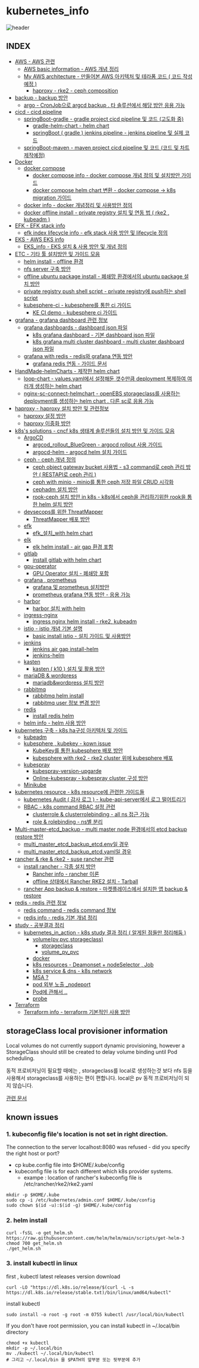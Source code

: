 # kubernetes_info
![header](https://capsule-render.vercel.app/api?type=waving&color=black&height=300&section=header&text=Welcome%20to%20K8S%20INFOMATION!!&fontSize=50&animation=fadeIn&fontAlignY=38)

## INDEX
- [AWS - AWS 관련](https://github.com/jjsair0412/kubernetes_info/tree/main/AWS)
    - [AWS basic information - AWS 개념 정리](https://github.com/jjsair0412/kubernetes_info/blob/main/AWS/AWS%20basic%20information/AWS%20info.md)
    - [My AWS architecture - 만들어본 AWS 아키텍처 및 테라폼 코드 ( 코드 작성 예정 )](https://github.com/jjsair0412/kubernetes_info/tree/main/AWS/My%20AWS%20architecture)
        - [haproxy - rke2 - ceph composition](https://github.com/jjsair0412/kubernetes_info/tree/main/AWS/My%20AWS%20architecture/haproxy%20-%20rke2%20-%20ceph%20composition)
- [backup - backup 방안](https://github.com/jjsair0412/kubernetes_info/tree/main/backup)
    - [argo - CronJob으로 argcd backup . 타 솔루션에서 해당 방안 응용 가능 ](https://github.com/jjsair0412/kubernetes_info/tree/main/backup/argo)
- [cicd - cicd pipeline](https://github.com/jjsair0412/kubernetes_info/tree/main/cicd)
    - [springBoot-gradle - gradle project cicd pipeline 및 코드 (고도화 중)](https://github.com/jjsair0412/kubernetes_info/tree/main/cicd/springBoot-gradle)
        - [gradle-helm-chart - helm chart](https://github.com/jjsair0412/kubernetes_info/tree/main/cicd/springBoot-gradle/gradle-helm-chart)
        - [springBoot ( gradle ) jenkins pipeline - jenkins pipeline 및 실제 코드](https://github.com/jjsair0412/kubernetes_info/tree/main/cicd/springBoot-gradle/springBoot%20(%20gradle%20)%20jenkins%20pipeline)
    - [springBoot-maven - maven project cicd pipeline 및 코드 (코드 및 차트 제작예정)]()
- [Docker](https://github.com/jjsair0412/kubernetes_info/tree/main/Docker)
    - [docker compose](https://github.com/jjsair0412/kubernetes_info/tree/main/Docker/docker%20compose)
        - [docker compose info - docker compose 개념 정의 및 설치방안 가이드](https://github.com/jjsair0412/kubernetes_info/blob/main/Docker/docker%20compose/docker%20compose%20info.md)
        - [docker compose helm chart 변환 - docker compose -> k8s migration 가이드](https://github.com/jjsair0412/kubernetes_info/blob/main/Docker/docker%20compose/docker%20compose%20helm%20chart%20%EB%B3%80%ED%99%98.md)
    - [docker info - docker 개념정리 및 사용방안 정의](https://github.com/jjsair0412/kubernetes_info/blob/main/Docker/docker%20info.md)
    - [docker offline install - private registry 설치 및 연동 법 ( rke2 , kubeadm )](https://github.com/jjsair0412/kubernetes_info/blob/main/Docker/docker%20offline%20install%20-%20private%20registry%20%EC%84%A4%EC%B9%98%20%EB%B0%8F%20%EC%97%B0%EB%8F%99%20%EB%B2%95%20(%20rke2%20%2C%20kubeadm%20).md)
- [EFK - EFK stack info](https://github.com/jjsair0412/kubernetes_info/tree/main/efk)
    - [efk index lifecycle info - efk stack 사용 방안 및 lifecycle 정의](https://github.com/jjsair0412/kubernetes_info/blob/main/efk/efk%20index%20lifecycle%20info.md)
- [EKS - AWS EKS info](https://github.com/jjsair0412/kubernetes_info/tree/main/EKS)
    - [EKS_info - EKS 설치 & 사용 방안 및 개념 정의](https://github.com/jjsair0412/kubernetes_info/blob/main/EKS/EKS_info.md)
- [ETC - 기타 툴 설치방안 및 가이드 모음](https://github.com/jjsair0412/kubernetes_info/tree/main/etc)
    - [helm install - offline 환경](https://github.com/jjsair0412/kubernetes_info/blob/main/etc/helm%20install%20-%20offline%20%ED%99%98%EA%B2%BD.md)
    - [nfs server 구축 방안](https://github.com/jjsair0412/kubernetes_info/blob/main/etc/nfs%20server%20%EA%B5%AC%EC%B6%95.md)
    - [offline ubuntu package install - 폐쇄망 환경에서의 ubuntu package 설치 방안](https://github.com/jjsair0412/kubernetes_info/blob/main/etc/offline%20ubuntu%20package%20install.md)
    - [private registry push shell script - private registry에 push하는 shell script](https://github.com/jjsair0412/kubernetes_info/blob/main/etc/private%20registry%20push%20shell%20script.md)
    - [kubesphere-ci - kubesphere를 통한 ci 가이드](https://github.com/jjsair0412/kubernetes_info/tree/main/etc/kubesphere-ci)
        - [KE CI demo - kubesphere ci 가이드](https://github.com/jjsair0412/kubernetes_info/blob/main/etc/kubesphere-ci/KE%20CI%20demo.md)
- [grafana - grafana dashboard 관련 정보](https://github.com/jjsair0412/kubernetes_info/tree/main/grafana)
    - [grafana dashboards - dashboard json 파일](https://github.com/jjsair0412/kubernetes_info/tree/main/grafana/grafana%20dashboards)
        - [k8s grafana dashboard - 기본 dashboard json 파일](https://github.com/jjsair0412/kubernetes_info/blob/main/grafana/grafana%20dashboards/k8s%20grafana%20dashboard.json)
        - [k8s grafana multi cluster dashboard - multi cluster dashboard json 파일](https://github.com/jjsair0412/kubernetes_info/blob/main/grafana/grafana%20dashboards/k8s%20grafana%20multi%20cluster%20dashboard.json)
    - [grafana with redis - redis와 grafana 연동 방안](https://github.com/jjsair0412/kubernetes_info/tree/main/grafana/grafana%20with%20redis)
        - [grafana redis 연동 - 가이드 문서](https://github.com/jjsair0412/kubernetes_info/blob/main/grafana/grafana%20with%20redis/grafana%20redis%20%EC%97%B0%EB%8F%99.md)
- [HandMade-helmCharts - 제작한 helm chart](https://github.com/jjsair0412/kubernetes_info/tree/main/HandMade-helmCharts)
    - [loop-chart - values.yaml에서 설정해둔 갯수만큼 deployment 복제하여 여러개 생성하는 helm chart](https://github.com/jjsair0412/kubernetes_info/tree/main/HandMade-helmCharts/loop-chart)
    - [nginx-sc-connect-helmchart - openEBS storageclass를 사용하는 deployment를 생성하는 helm chart . 다른 sc로 응용 가능](https://github.com/jjsair0412/kubernetes_info/tree/main/HandMade-helmCharts/nginx-sc-connect-helmchart)
- [haproxy - haproxy 설치 방안 및 관련정보](https://github.com/jjsair0412/kubernetes_info/tree/main/haproxy)
    - [haproxy 설정 방안](https://github.com/jjsair0412/kubernetes_info/blob/main/haproxy/haproxy%20%EC%84%A4%EC%A0%95%20%EB%B0%A9%EC%95%88.md)
    - [haproxy 이중화 방안](https://github.com/jjsair0412/kubernetes_info/blob/main/haproxy/haproxy%20%EC%9D%B4%EC%A4%91%ED%99%94%20%EB%B0%A9%EC%95%88.md)
- [k8s's solutions - cncf k8s 생태계 솔루션들의 설치 방안 및 가이드 모음](https://github.com/jjsair0412/kubernetes_info/tree/main/k8s's%20solutions)
    - [ArgoCD](https://github.com/jjsair0412/kubernetes_info/tree/main/k8s's%20solutions/ArgoCD)
        - [argcod_rollout_BlueGreen - argocd rollout 사용 가이드](https://github.com/jjsair0412/kubernetes_info/blob/main/k8s's%20solutions/ArgoCD/argcod_rollout_BlueGreen.md)
        - [argocd-helm - argocd helm 설치 가이드](https://github.com/jjsair0412/kubernetes_info/blob/main/k8s's%20solutions/ArgoCD/argocd-helm.md)
    - [ceph - ceph 개념 정의](https://github.com/jjsair0412/kubernetes_info/tree/main/k8s's%20solutions/ceph)
        - [ceph object gateway bucket 사용법 - s3 command로 ceph 관리 방안 ( RESTAPI로 ceph 관리 )](https://github.com/jjsair0412/kubernetes_info/blob/main/k8s's%20solutions/ceph/ceph%20object%20gateway%20bucket%20%EC%82%AC%EC%9A%A9%EB%B2%95.md)
        - [ceph with minio - minio를 통한 ceph 저장 파일 CRUD 시각화](https://github.com/jjsair0412/kubernetes_info/blob/main/k8s's%20solutions/ceph/ceph%20with%20minio.md)
        - [cephadm 설치 방안](https://github.com/jjsair0412/kubernetes_info/blob/main/k8s's%20solutions/ceph/cephadm%20%EC%84%A4%EC%B9%98%20%EB%B0%A9%EC%95%88.md)
        - [rook-ceph 설치 방안 in k8s - k8s에서 ceph을 관리하기위한 rook을 통한 helm 설치 방안](https://github.com/jjsair0412/kubernetes_info/blob/main/k8s's%20solutions/ceph/rook-ceph%20%EC%84%A4%EC%B9%98%20%EB%B0%A9%EC%95%88%20in%20k8s.md)
    - [devsecops를 위한 ThreatMapper](https://github.com/jjsair0412/kubernetes_info/tree/main/k8s's%20solutions/devsecops%EB%A5%BC%20%EC%9C%84%ED%95%9C%20ThreatMapper)
        - [ThreatMapper 배포 방안](https://github.com/jjsair0412/kubernetes_info/blob/main/k8s's%20solutions/devsecops%EB%A5%BC%20%EC%9C%84%ED%95%9C%20ThreatMapper/ThreatMapper%20%EB%B0%B0%ED%8F%AC%20%EB%B0%A9%EC%95%88.md)
    - [efk](https://github.com/jjsair0412/kubernetes_info/tree/main/k8s's%20solutions/efk)
        - [efk_설치_with helm chart](https://github.com/jjsair0412/kubernetes_info/blob/main/k8s's%20solutions/efk/efk_%EC%84%A4%EC%B9%98_with%20helm%20chart.md)
    - [elk](https://github.com/jjsair0412/kubernetes_info/tree/main/k8s's%20solutions/elk)
        - [elk helm install - air gap 환경 포함](https://github.com/jjsair0412/kubernetes_info/blob/main/k8s's%20solutions/elk/elk%20helm%20install%20-%20air%20gap%20%ED%99%98%EA%B2%BD%20%ED%8F%AC%ED%95%A8.md)
    - [gitlab](https://github.com/jjsair0412/kubernetes_info/tree/main/k8s's%20solutions/gitlab)
        - [install gitlab with helm chart](https://github.com/jjsair0412/kubernetes_info/blob/main/k8s's%20solutions/gitlab/install%20gitlab%20with%20helm%20chart.md)
    - [gpu-operator](https://github.com/jjsair0412/kubernetes_info/tree/main/k8s's%20solutions/gpu-operator)
        - [GPU Operator 설치 - 폐쇄망 포함](https://github.com/jjsair0412/kubernetes_info/blob/main/k8s's%20solutions/gpu-operator/GPU%20Operator%20%EC%84%A4%EC%B9%98%20-%20%ED%8F%90%EC%87%84%EB%A7%9D%20%ED%8F%AC%ED%95%A8.md)
    - [grafana , prometheus](https://github.com/jjsair0412/kubernetes_info/tree/main/k8s's%20solutions/grafana%20%2C%20prometheus)
        - [grafana 및 prometheus 설치방안](https://github.com/jjsair0412/kubernetes_info/blob/main/k8s's%20solutions/grafana%20%2C%20prometheus/grafana%20%EB%B0%8F%20prometheus%20%EC%84%A4%EC%B9%98%EB%B0%A9%EC%95%88.md)
        - [prometheus grafana 연동 방안 - 응용 가능](https://github.com/jjsair0412/kubernetes_info/blob/main/k8s's%20solutions/grafana%20%2C%20prometheus/prometheus%20grafana%20%EC%97%B0%EB%8F%99%20%EB%B0%A9%EC%95%88.md)
    - [harbor](https://github.com/jjsair0412/kubernetes_info/tree/main/k8s's%20solutions/harbor)
        - [harbor 설치 with helm](https://github.com/jjsair0412/kubernetes_info/blob/main/k8s's%20solutions/harbor/harbor%20%EC%84%A4%EC%B9%98%20with%20helm.md)
    - [ingress-nginx](https://github.com/jjsair0412/kubernetes_info/tree/main/k8s's%20solutions/ingress-nginx)
        - [ingress nginx helm install - rke2, kubeadm](https://github.com/jjsair0412/kubernetes_info/blob/main/k8s's%20solutions/ingress-nginx/ingress%20nginx%20helm%20install%20-%20rke2%2C%20kubeadm%20.md)
    - [istio - istio 개념 기본 설명](https://github.com/jjsair0412/kubernetes_info/tree/main/k8s's%20solutions/istio)
        - [basic install istio - 설치 가이드 및 사용방안](https://github.com/jjsair0412/kubernetes_info/tree/main/k8s's%20solutions/istio/basic%20install%20istio)
    - [jenkins](https://github.com/jjsair0412/kubernetes_info/tree/main/k8s's%20solutions/jenkins)
        - [jenkins air gap install-helm](https://github.com/jjsair0412/kubernetes_info/blob/main/k8s's%20solutions/jenkins/jenkins%20air%20gap%20install-helm%20.md)
        - [jenkins-helm](https://github.com/jjsair0412/kubernetes_info/blob/main/k8s's%20solutions/jenkins/jenkins-helm.md)
    - [kasten](https://github.com/jjsair0412/kubernetes_info/tree/main/k8s's%20solutions/kasten)
        - [kasten ( k10 ) 설치 및 활용 방안](https://github.com/jjsair0412/kubernetes_info/blob/main/k8s's%20solutions/kasten/kasten%20(%20k10%20)%20%EC%84%A4%EC%B9%98%20%EB%B0%8F%20%ED%99%9C%EC%9A%A9%20%EB%B0%A9%EC%95%88.md)
    - [mariaDB & wordpress](https://github.com/jjsair0412/kubernetes_info/tree/main/k8s's%20solutions/mariaDB%20%26%20wordpress)
        - [mariadb&wordpress 설치 방안](https://github.com/jjsair0412/kubernetes_info/blob/main/k8s's%20solutions/mariaDB%20%26%20wordpress/mariadb%26wordpress.md)
    - [rabbitmq](https://github.com/jjsair0412/kubernetes_info/tree/main/k8s's%20solutions/rabbitmq)
        - [rabbitmq helm install](https://github.com/jjsair0412/kubernetes_info/blob/main/k8s's%20solutions/rabbitmq/rabbitmq%20helm%20install.md)
        - [rabbitmq user 정보 변경 방안](https://github.com/jjsair0412/kubernetes_info/blob/main/k8s's%20solutions/rabbitmq/rabbitmq%20user%20modfiy.md)
    - [redis](https://github.com/jjsair0412/kubernetes_info/tree/main/k8s's%20solutions/redis)
        - [install redis helm](https://github.com/jjsair0412/kubernetes_info/blob/main/k8s's%20solutions/redis/install%20redis%20helm.md)
    - [helm info - helm 사용 방안](https://github.com/jjsair0412/kubernetes_info/blob/main/k8s's%20solutions/helm%20info.md)
- [kubernetes 구축 - k8s ha구성 아키텍처 및 가이드](https://github.com/jjsair0412/kubernetes_info/tree/main/kubernetes%20%EA%B5%AC%EC%B6%95)
    - [kubeadm](https://github.com/jjsair0412/kubernetes_info/tree/main/kubernetes%20%EA%B5%AC%EC%B6%95/kubeadm)
    - [kubesphere , kubekey - kown issue](https://github.com/jjsair0412/kubernetes_info/tree/main/kubernetes%20%EA%B5%AC%EC%B6%95/kubesphere%20%2C%20kubekey)
        - [KubeKey를 통한 kubesphere 배포 방안](https://github.com/jjsair0412/kubernetes_info/tree/main/kubernetes%20%EA%B5%AC%EC%B6%95/kubesphere%20%2C%20kubekey/KubeKey%EB%A5%BC%20%ED%86%B5%ED%95%9C%20kubesphere%20%EB%B0%B0%ED%8F%AC%20%EB%B0%A9%EC%95%88)
        - [kubesphere with rke2 - rke2 cluster 위에 kubesphere 배포](https://github.com/jjsair0412/kubernetes_info/tree/main/kubernetes%20%EA%B5%AC%EC%B6%95/kubesphere%20%2C%20kubekey/kubesphere%20with%20rke2)
    - [kubespray](https://github.com/jjsair0412/kubernetes_info/tree/main/kubernetes%20%EA%B5%AC%EC%B6%95/kubespray)
        - [kubespray-version-upgarde](https://github.com/jjsair0412/kubernetes_info/blob/main/kubernetes%20%EA%B5%AC%EC%B6%95/kubespray/kubespray-version-upgarde.md)
        - [Online-kubespray - kubespray cluster 구성 방안](https://github.com/jjsair0412/kubernetes_info/blob/main/kubernetes%20%EA%B5%AC%EC%B6%95/kubespray/Online-kubespray.md)
    - [Minikube](https://github.com/jjsair0412/kubernetes_info/tree/main/kubernetes%20%EA%B5%AC%EC%B6%95/Minikube)
- [kubernetes resource - k8s resource에 관련한 가이드들](https://github.com/jjsair0412/kubernetes_info/tree/main/kubernetes%20resource)
    - [kubernetes Audit ( 감사 로그 ) - kube-api-server에서 로그 떨어트리기](https://github.com/jjsair0412/kubernetes_info/blob/main/kubernetes%20resource/kubernetes%20Audit%20(%20%EA%B0%90%EC%82%AC%20%EB%A1%9C%EA%B7%B8%20).md)
    - [RBAC - k8s command RBAC 설정 관련](https://github.com/jjsair0412/kubernetes_info/tree/main/kubernetes%20resource/RBAC)
        - [clusterrole & clusterrolebinding - all ns 접근 가능](https://github.com/jjsair0412/kubernetes_info/blob/main/kubernetes%20resource/RBAC/clusterrole%20%26%20clusterrolebinding%20-%20all%20ns%20%EC%A0%91%EA%B7%BC%20%EA%B0%80%EB%8A%A5.md)
        - [role & rolebinding - ns별 분리](https://github.com/jjsair0412/kubernetes_info/blob/main/kubernetes%20resource/RBAC/role%20%26%20rolebinding%20-%20ns%EB%B3%84%20%EB%B6%84%EB%A6%AC.md)
- [Multi-master-etcd_backup - multi master node 환경에서의 etcd backup restore 방안](https://github.com/jjsair0412/kubernetes_info/tree/main/Multi-master-etcd_backup)
    - [multi_master_etcd_backup_etcd.env일 경우](https://github.com/jjsair0412/kubernetes_info/blob/main/Multi-master-etcd_backup/multi_master_etcd_backup_etcd.env%EC%9D%BC%20%EA%B2%BD%EC%9A%B0.md)
    - [multi_master_etcd_backup_etcd.yaml일 경우](https://github.com/jjsair0412/kubernetes_info/blob/main/Multi-master-etcd_backup/multi_master_etcd_backup_etcd.yaml%EC%9D%BC%20%EA%B2%BD%EC%9A%B0.md)
- [rancher & rke & rke2 - suse rancher 관련](https://github.com/jjsair0412/kubernetes_info/tree/main/rancher%20%26%20rke%20%26%20rke2)
    - [install rancher - 각종 설치 방안](https://github.com/jjsair0412/kubernetes_info/tree/main/rancher%20%26%20rke%20%26%20rke2/install%20rancher)
        - [Rancher info - rancher 이론](https://github.com/jjsair0412/kubernetes_info/blob/main/rancher%20%26%20rke%20%26%20rke2/install%20rancher/Rancher%20info.md)
        - [offline 상태에서 Rancher RKE2 설치 - Tarball](https://github.com/jjsair0412/kubernetes_info/blob/main/rancher%20%26%20rke%20%26%20rke2/install%20rancher/offline%20%EC%83%81%ED%83%9C%EC%97%90%EC%84%9C%20Rancher%20RKE2%20%EC%84%A4%EC%B9%98%20-%20Tarball.md)
    - [rancher App backup & restore - 마켓플레이스에서 설치한 앱 backup & restore](https://github.com/jjsair0412/kubernetes_info/tree/main/rancher%20%26%20rke%20%26%20rke2/rancher%20App%20backup%20%26%20restore%20-%20%EB%A7%88%EC%BC%93%ED%94%8C%EB%A0%88%EC%9D%B4%EC%8A%A4%EC%97%90%EC%84%9C%20%EC%84%A4%EC%B9%98%ED%95%9C%20%EC%95%B1%20backup%20%26%20restore)
- [redis - redis 관련 정보](https://github.com/jjsair0412/kubernetes_info/tree/main/redis)
    - [redis command - redis command 정보](https://github.com/jjsair0412/kubernetes_info/blob/main/redis/redis%20command.md)
    - [redis info - redis 기본 개념 정리](https://github.com/jjsair0412/kubernetes_info/blob/main/redis/redis%20info.md)
- [study - 공부결과 정리](https://github.com/jjsair0412/kubernetes_info/tree/main/study)
    - [kubernetes_in_action - k8s study 결과 정리 ( 알게된 점들만 정리해둠 )](https://github.com/jjsair0412/kubernetes_info/tree/main/study/kubernetes_in_action)
        - [volume(pv,pvc,storageclass)](https://github.com/jjsair0412/kubernetes_info/tree/main/study/kubernetes_in_action/volume(pv%2Cpvc%2Cstorageclass))
            - [storageclass](https://github.com/jjsair0412/kubernetes_info/blob/main/study/kubernetes_in_action/volume(pv%2Cpvc%2Cstorageclass)/storageclass.md)
            - [volume_pv_pvc](https://github.com/jjsair0412/kubernetes_info/blob/main/study/kubernetes_in_action/volume(pv%2Cpvc%2Cstorageclass)/volume_pv_pvc.md)
        - [docker](https://github.com/jjsair0412/kubernetes_info/blob/main/study/kubernetes_in_action/docker.md)
        - [k8s resources - Deamonset + nodeSelector , Job ](https://github.com/jjsair0412/kubernetes_info/blob/main/study/kubernetes_in_action/k8s%20resoures.md)
        - [k8s service & dns - k8s network](https://github.com/jjsair0412/kubernetes_info/blob/main/study/kubernetes_in_action/k8s%20service%20%26%20dns%20-%20k8s%20network%20.md)
        - [MSA ?](https://github.com/jjsair0412/kubernetes_info/blob/main/study/kubernetes_in_action/MSA.md)
        - [pod 외부 노출 _nodeport](https://github.com/jjsair0412/kubernetes_info/blob/main/study/kubernetes_in_action/pod%20%EC%99%B8%EB%B6%80%20%EB%85%B8%EC%B6%9C%20_nodeport.md)
        - [Pod에 관해서 .. ](https://github.com/jjsair0412/kubernetes_info/blob/main/study/kubernetes_in_action/Pod%EC%97%90%20%EA%B4%80%ED%95%B4%EC%84%9C%20..%20.md)
        - [probe](https://github.com/jjsair0412/kubernetes_info/blob/main/study/kubernetes_in_action/probe.md)
- [Terraform](https://github.com/jjsair0412/kubernetes_info/tree/main/Terraform)
    - [Terraform info - terraform 기본적인 사용 방안](https://github.com/jjsair0412/kubernetes_info/blob/main/Terraform/Terraform%20info.md)

## storageClass local provisioner information
Local volumes do not currently support dynamic provisioning, however a StorageClass should still be created to delay volume binding until Pod scheduling.

동적 프로비저닝이 필요할 때에는 , storageclass를 local로 생성하는것 보다 nfs 등을 사용해서 storageclass를 사용하는 편이 편합니다.
local은 pv 동적 프로비저닝이 되지 않습니다.

[관련 문서](https://kubernetes.io/docs/concepts/storage/storage-classes/#local)

## known issues
### 1. kubeconfig file's location is not set in right direction.
The connection to the server localhost:8080 was refused - did you specify the right host or port?

- cp kube.config file into $HOME/.kube/config
- kubeconfig file is for each different which k8s provider systems.
    - exampe : location of rancher's kubeconfig file is /etc/rancher/rke2/rke2.yaml

```
mkdir -p $HOME/.kube
sudo cp -i /etc/kubernetes/admin.conf $HOME/.kube/config
sudo chown $(id -u):$(id -g) $HOME/.kube/config
```
### 2. helm install
```
curl -fsSL -o get_helm.sh https://raw.githubusercontent.com/helm/helm/main/scripts/get-helm-3
chmod 700 get_helm.sh
./get_helm.sh
```
### 3. install kubectl in linux
first , kubectl latest releases version download
```
curl -LO "https://dl.k8s.io/release/$(curl -L -s https://dl.k8s.io/release/stable.txt)/bin/linux/amd64/kubectl"
```
install kubectl
```
sudo install -o root -g root -m 0755 kubectl /usr/local/bin/kubectl
```
If you don't have root permission, you can install kubectl in ~/.local/bin directory
```
chmod +x kubectl
mkdir -p ~/.local/bin
mv ./kubectl ~/.local/bin/kubectl
# 그리고 ~/.local/bin 을 $PATH의 앞부분 또는 뒷부분에 추가
```